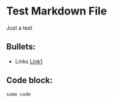 # Test Markdown File

Just a test

## Bullets: 
* Links [Link1](https://example.com)

## Code block:
```
some code
```
